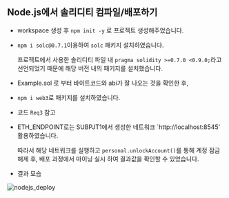## Node.js에서 솔리디티 컴파일/배포하기

- workspace 생성 후 `npm init -y` 로 프로젝트 생성해주었습니다.

- `npm i solc@0.7.1`이용하여 `solc` 패키지 설치하였습니다.

  프로젝트에서 사용한 솔리디티 파일 내 `pragma solidity >=0.7.0 <0.9.0;`라고 선언되었기 때문에 해당 버전 내의 패키지를 설치했습니다.

- Example.sol 로 부터 바이트코드와 abi가 잘 나오는 것을 확인한 후,

- `npm i web3`로 패키지를 설치하였습니다.

- 코드 `Req3` 참고

- ETH_ENDPOINT로는 SUBPJT1에서 생성한 네트워크 `http://localhost:8545' 활용하였습니다.

  따라서 해당 네트워크를 실행하고 `personal.unlockAccount()`를 통해 계정 잠금 해제 후, 배포 과정에서 마이닝 실시 하여 결과값을 확인할 수 있었습니다.

- 결과 모습

![nodejs_deploy](https://user-images.githubusercontent.com/40350280/131940687-9985dfb9-ffa6-400b-8745-7c2ab4bea03d.PNG)

  
